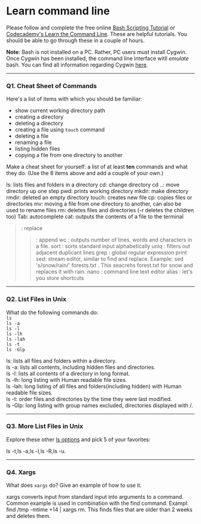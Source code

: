 # Learn command line

Please follow and complete the free online [Bash Scripting Tutorial](https://ryanstutorials.net/bash-scripting-tutorial/) or [Codecademy's Learn the Command Line](https://www.codecademy.com/learn/learn-the-command-line). These are helpful tutorials. You should be able to go through these in a couple of hours.

**Note:** Bash is not installed on a PC. Rather, PC users must install Cygwin. Once Cygwin has been installed, the command line interface witll _emulate_ bash. You can find all information regarding Cygwin [here](https://www.cygwin.com/).

---

### Q1.  Cheat Sheet of Commands  

Here's a list of items with which you should be familiar:  
* show current working directory path
* creating a directory
* deleting a directory
* creating a file using `touch` command
* deleting a file
* renaming a file
* listing hidden files
* copying a file from one directory to another

Make a cheat sheet for yourself: a list of at least **ten** commands and what they do.  (Use the 8 items above and add a couple of your own.)  

ls:  lists files and folders in a directory
cd: change directory
cd ..: move directory up one step
pwd: prints working directory
mkdir: make directory
rmdir: deleted an empty directory
touch: creates new file
cp: copies files or directories
mv: moving a file from one directory to another, can also be used to rename files
rm: deletes files and directories (-r deletes the children too)
Tab: autocomplete
cat: outputs the contents of a file to the terminal
> : replace
>> : append
wc : outputs number of lines, words and characters in a file.
sort : sorts standard input alphabetically
uniq : filters out adjacent duplicant lines
grep : global regular expression print
sed: stream editor, similar to find and replace. Example: sed 's/snow/rain/' forests.txt . This seacrehs forest.txt for snow and replaces it with rain.
nano : command line text editor
alias : let's you store shortcuts


---

### Q2.  List Files in Unix   

What do the following commands do:  
`ls`  
`ls -a`  
`ls -l`  
`ls -lh`  
`ls -lah`  
`ls -t`  
`ls -Glp`  

ls: lists all files and folders within a directory.  
ls -a: lists all contents, including hidden files and directories.  
ls -l: lists all contents of a directory in long format.  
ls -lh: long listing with Human readable file sizes.  
ls -lah: long listing of all files and folders(including hidden) with Human readable file sizes.  
ls -t: order files and directories by the time they were last modified.  
ls -Glp: long listing with group names excluded, directories displayed with /.  


---

### Q3.  More List Files in Unix  

Explore these other [ls options](http://www.techonthenet.com/unix/basic/ls.php) and pick 5 of your favorites:


ls -t,ls -a,ls -l,ls -R,ls -u.

---

### Q4.  Xargs   

What does `xargs` do? Give an example of how to use it.

xargs converts input from standard input into arguments to a command. Common example is used in combination with the find command. Exampl: find /tmp -mtime +14 | xargs rm. This finds files that are older than 2 weeks and deletes them.

 

